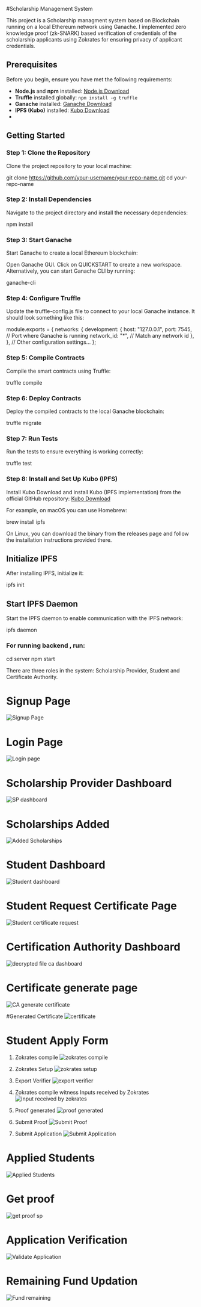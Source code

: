 #Scholarship Management System

This project is a Scholarship managment system based on Blockchain running on a local Ethereum network using Ganache. I implemented zero knowledge proof
 (zk-SNARK) based verification of credentials of the scholarship applicants using Zokrates for ensuring privacy of applicant credentials.

## Prerequisites

Before you begin, ensure you have met the following requirements:

- **Node.js** and **npm** installed: [Node.js Download](https://nodejs.org/)
- **Truffle** installed globally: `npm install -g truffle`
- **Ganache** installed: [Ganache Download](https://www.trufflesuite.com/ganache)
- **IPFS (Kubo)** installed: [Kubo Download](https://github.com/ipfs/kubo)
- 
## Getting Started

### Step 1: Clone the Repository

Clone the project repository to your local machine:

git clone https://github.com/your-username/your-repo-name.git
cd your-repo-name

### Step 2: Install Dependencies
Navigate to the project directory and install the necessary dependencies:

npm install

### Step 3: Start Ganache
Start Ganache to create a local Ethereum blockchain:

Open Ganache GUI.
Click on QUICKSTART to create a new workspace.
Alternatively, you can start Ganache CLI by running:

ganache-cli

### Step 4: Configure Truffle
Update the truffle-config.js file to connect to your local Ganache instance. It should look something like this:

module.exports = {
  networks: {
    development: {
      host: "127.0.0.1",
      port: 7545, // Port where Ganache is running
      network_id: "*", // Match any network id
    },
  },
  // Other configuration settings...
};

### Step 5: Compile Contracts
Compile the smart contracts using Truffle:

truffle compile

### Step 6: Deploy Contracts
Deploy the compiled contracts to the local Ganache blockchain:

truffle migrate

### Step 7: Run Tests
Run the tests to ensure everything is working correctly:

truffle test

### Step 8: Install and Set Up Kubo (IPFS)
Install Kubo
Download and install Kubo (IPFS implementation) from the official GitHub repository:
[Kubo Download](https://github.com/ipfs/kubo)

For example, on macOS you can use Homebrew:

brew install ipfs

On Linux, you can download the binary from the releases page and follow the installation instructions provided there.

## Initialize IPFS
After installing IPFS, initialize it:

ipfs init

## Start IPFS Daemon
Start the IPFS daemon to enable communication with the IPFS network:

ipfs daemon

### For running backend , run:

cd server
npm start 

There are three roles in the system: Scholarship Provider, Student and Certificate Authority.

# Signup Page
![Signup Page](https://github.com/user-attachments/assets/d72e3579-445a-4b06-b8e3-1844994aa688)

# Login Page
![Login page](https://github.com/user-attachments/assets/27b5d5ce-f693-4e00-9cbf-338c1b321d8f)

# Scholarship Provider Dashboard
![SP dashboard](https://github.com/user-attachments/assets/20322e3b-d7bb-4728-95e8-854fd6598642)

# Scholarships Added
![Added Scholarships](https://github.com/user-attachments/assets/1dc82121-474c-487d-9e3f-d4a4fb8da52b)

# Student Dashboard
![Student dashboard](https://github.com/user-attachments/assets/004e251e-a6fe-4086-a0aa-2f51e33999c4)

# Student Request Certificate Page
![Student certificate request ](https://github.com/user-attachments/assets/7d60eba8-68e1-44c9-b930-e079e4872fe9)

# Certification Authority Dashboard
![decrypted file ca dashboard](https://github.com/user-attachments/assets/6ffa2f92-0fe5-4188-8dc2-cf216e43aaef)

# Certificate generate page
![CA generate certificate](https://github.com/user-attachments/assets/09308dce-1945-4ae9-9273-5224f497719a)

#Generated Certificate
![certificate](https://github.com/user-attachments/assets/3f9013fb-bdd9-48d8-a6d3-448113d0b354)

# Student Apply Form
1. Zokrates compile
   ![zokrates compile](https://github.com/user-attachments/assets/c7360f01-17b1-4c2c-a8cd-f01b5a08448a)

2. Zokrates Setup
   ![zokrates setup](https://github.com/user-attachments/assets/53f2a57a-70f6-4cce-b9e2-10b5f72629a6)

3. Export Verifier
   ![export verifier](https://github.com/user-attachments/assets/7794ff3c-84e5-4eeb-9523-3db8bdb77573)

4. Zokrates compile witness
   Inputs received by Zokrates 
![input received by zokrates](https://github.com/user-attachments/assets/a6042255-729d-4cb6-be59-4e5e07e97483)

5. Proof generated
   ![proof generated ](https://github.com/user-attachments/assets/c57ff470-ff38-4eea-bd7a-75f4bbdfcb05)

6. Submit Proof
![Submit Proof](https://github.com/user-attachments/assets/a57b6b12-4587-4e2b-a7d9-d7f1047010b3)

7. Submit Application
   ![Submit Application](https://github.com/user-attachments/assets/651bed7b-2d9a-43b4-ad52-2a7e70afbc17)

# Applied Students
![Applied Students](https://github.com/user-attachments/assets/fa49b2c3-cf39-49d8-a0e2-de092c3656bd)

# Get proof 
![get proof sp](https://github.com/user-attachments/assets/67940dce-f32e-4680-a633-b463f2f395a9)

# Application Verification
![Validate Application](https://github.com/user-attachments/assets/24177e27-0aa6-4672-b6b5-26de1bf712cc)

# Remaining Fund Updation
![Fund remaining](https://github.com/user-attachments/assets/3d84f17f-89b3-4efc-9280-f76dcd15afe9)






 









